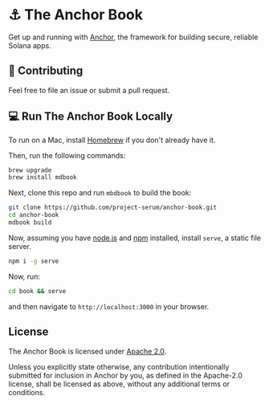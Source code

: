 # ⚓ The Anchor Book

Get up and running with [Anchor](https://anchor-lang.com), the framework for building secure, reliable
Solana apps.

## 🤝 Contributing

Feel free to file an issue or submit a pull request.

## 💻 Run The Anchor Book Locally

To run on a Mac, install [Homebrew](https://brew.sh/) if you don't already have
it.

Then, run the following commands:

```sh
brew upgrade
brew install mdbook
```

Next, clone this repo and run `mbdbook` to build the book:

```sh
git clone https://github.com/project-serum/anchor-book.git
cd anchor-book
mdbook build
```

Now, assuming you have [node.js](https://nodejs.org) and
[npm](https://npmjs.com) installed, install `serve`, a static file server.

```sh
npm i -g serve
```

Now, run:

```sh
cd book && serve
```

and then navigate to `http://localhost:3000`
in your browser.

## License

The Anchor Book is licensed under [Apache 2.0](./LICENSE).

Unless you explicitly state otherwise, any contribution intentionally submitted
for inclusion in Anchor by you, as defined in the Apache-2.0 license, shall be
licensed as above, without any additional terms or conditions.
